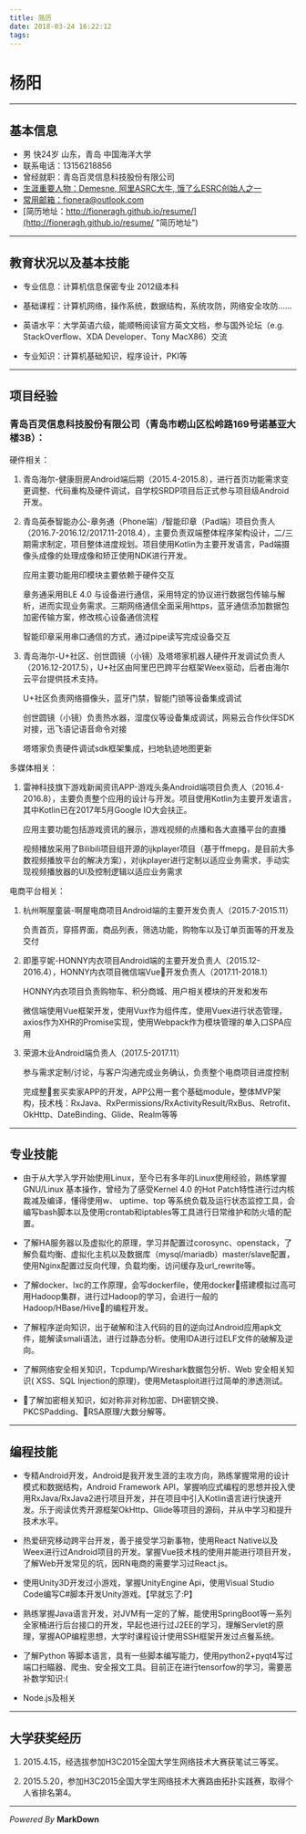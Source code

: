 ```yaml
---
title: 简历
date: 2018-03-24 16:22:12
tags:
---
```


# 杨阳

***

## 基本信息

* 男 快24岁 山东，青岛 中国海洋大学
* 联系电话：13156218856
* 曾经就职：青岛百灵信息科技股份有限公司
* [生涯重要人物：Demesne, 阿里ASRC大牛, 饿了么ESRC创始人之一](http://weibo.com/121478098 "智障女票")
* [常用邮箱：fionera@outlook.com](mailto:fionera@outlook.com "常用邮箱")
* [简历地址：http://fioneragh.github.io/resume/](http://fioneragh.github.io/resume/ "简历地址")

***

## 教育状况以及基本技能

* 专业信息：计算机信息保密专业 2012级本科

* 基础课程：计算机网络，操作系统，数据结构，系统攻防，网络安全攻防……

* 英语水平：大学英语六级，能顺畅阅读官方英文文档，参与国外论坛（e.g. StackOverflow、XDA Developer、Tony MacX86）交流

* 专业知识：计算机基础知识，程序设计，PKI等

***

## 项目经验

### 青岛百灵信息科技股份有限公司（青岛市崂山区松岭路169号诺基亚大楼3B）：

硬件相关：

1. 青岛海尔-健康厨房Android端后期（2015.4-2015.8），进行首页功能需求变更调整、代码重构及硬件调试，自学校SRDP项目后正式参与项目级Android开发。

1. 青岛英泰智能办公-章务通（Phone端）/智能印章（Pad端）项目负责人（2016.7-2016.12/2017.11-2018.4），主要负责双端整体程序架构设计，二/三期需求制定，项目整体进度规划。项目使用Kotlin为主要开发语言，Pad端摄像头成像的处理成像和矫正使用NDK进行开发。
    
    应用主要功能用印模块主要依赖于硬件交互
    
    章务通采用BLE 4.0 与设备进行通信，采用特定的协议进行数据包传输与解析，进而实现业务需求。三期网络通信全面采用https，蓝牙通信添加数据包加密传输方案，修改核心设备通信流程
    
    智能印章采用串口通信的方式，通过pipe读写完成设备交互

1. 青岛海尔-U+社区、创世圆镜（小镜）及塔塔家机器人硬件开发调试负责人（2016.12-2017.5），U+社区由阿里巴巴跨平台框架Weex驱动，后者由海尔云平台提供技术支持。
    
    U+社区负责网络摄像头，蓝牙门禁，智能门锁等设备集成调试
    
    创世圆镜（小镜）负责热水器，湿度仪等设备集成调试，网易云合作伙伴SDK对接，迅飞语记语音命令对接
    
    塔塔家负责硬件调试sdk框架集成，扫地轨迹地图更新

多媒体相关：

1. 雷神科技旗下游戏新闻资讯APP-游戏头条Android端项目负责人（2016.4-2016.8），主要负责整个应用的设计与开发。项目使用Kotlin为主要开发语言，其中Kotlin已在2017年5月Google IO大会扶正。
  
    应用主要功能包括游戏资讯的展示，游戏视频的点播和各大直播平台的直播
  
    视频播放采用了Bilibili项目组开源的ijkplayer项目（基于ffmepg，是目前大多数视频播放平台的解决方案），对ijkplayer进行定制以适应业务需求，手动实现视频播放器的UI及控制逻辑以适应业务需求

电商平台相关：

1. 杭州啊屋童装-啊屋电商项目Android端的主要开发负责人（2015.7-2015.11）
    
    负责首页，穿搭界面，商品列表，筛选功能，购物车以及订单页面等的开发及交付

1. 即墨亨妮-HONNY内衣项目Android端的主要开发负责人（2015.12-2016.4），HONNY内衣项目微信端Vue开发负责人（2017.11-2018.1）
    
    HONNY内衣项目负责购物车、积分商城、用户相关模块的开发和发布

    微信端使用Vue框架开发，使用Vux作为组件库，使用Vuex进行状态管理，axios作为XHR的Promise实现，使用Webpack作为模块管理的单入口SPA应用

1. 荣源木业Android端负责人（2017.5-2017.11）

    参与需求定制/讨论，与客户沟通完成业务确认，负责整个电商项目进度控制

    完成整套买卖家APP的开发，APP公用一套个基础module，整体MVP架构，技术栈：RxJava、RxPermissions/RxActivityResult/RxBus、Retrofit、OkHttp、DateBinding、Glide、Realm等等

***

## 专业技能

* 由于从大学入学开始使用Linux，至今已有多年的Linux使用经验，熟练掌握GNU/Linux 基本操作，曾经为了感受Kernel 4.0 的Hot Patch特性进行过内核裁减及编译，懂得使用w、 uptime、top 等系统负载及运行状态监控工具，会编写bash脚本以及使用crontab和iptables等工具进行日常维护和防火墙的配置。

* 了解HA服务器以及虚拟化的原理，学习并配置过corosync、openstack，了解负载均衡、虚拟化主机以及数据库（mysql/mariadb）master/slave配置，使用Nginx配置过反向代理，负载均衡，访问缓存及url_rewrite等。

* 了解docker、lxc的工作原理，会写dockerfile，使用docker搭建模拟过高可用Hadoop集群，进行过Hadoop的学习，会进行一般的Hadoop/HBase/Hive的编程开发。

* 了解程序逆向知识，出于破解和注入代码的目的逆向过Android应用apk文件，能解读smali语法，进行过静态分析。使用IDA进行过ELF文件的破解及逆向。

* 了解网络安全相关知识，Tcpdump/Wireshark数据包分析、Web 安全相关知识( XSS、SQL Injection的原理)，使用Metasploit进行过简单的渗透测试。

* 了解加密相关知识，如对称非对称加密、DH密钥交换、PKCSPadding、RSA原理/大数分解等。

***

## 编程技能

* 专精Android开发，Android是我开发生涯的主攻方向，熟练掌握常用的设计模式和数据结构，Android Framework API，掌握响应式编程的思想并投入使用RxJava/RxJava2进行项目开发，并在项目中引入Kotlin语言进行快速开发。乐于阅读优秀开源框架OkHttp、Glide等项目的源码，并从中学习和提升技术水平。

* 热爱研究移动跨平台开发，善于接受学习新事物，使用React Native以及Weex进行过Android项目的开发。掌握Vue技术栈的使用并能进行项目开发，了解Web开发常见的坑，因RN电商的需要学习过React.js。

* 使用Unity3D开发过小游戏，掌握UnityEngine Api，使用Visual Studio Code编写C#脚本开发Unity游戏。【早就忘了:P】

* 熟练掌握Java语言开发，对JVM有一定的了解，能使用SpringBoot等一系列全家桶进行后台接口的开发，早起也进行过J2EE的学习，理解Servlet的原理，掌握AOP编程思想，大学时课程设计使用SSH框架开发过点餐系统。

* 了解Python 等脚本语言，具有一些脚本编写能力，使用python2+pyqt4写过端口扫瞄器、爬虫、安全报文工具。目前正在进行tensorfow的学习，需要恶补数学知识:(

* Node.js及相关

***

##  大学获奖经历

1. 2015.4.15，经选拔参加H3C2015全国大学生网络技术大赛获笔试三等奖。
	
2. 2015.5.20，参加H3C2015全国大学生网络技术大赛路由拓扑实践赛，取得个人省排名第4。

***

*Powered By* **MarkDown**
